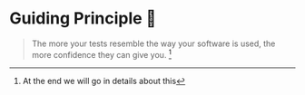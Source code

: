 # Guiding Principle 🦄


> The more your tests resemble the way your software is used, the more confidence they can give you. [^1]



[^1]: At the end we will go in details about this
